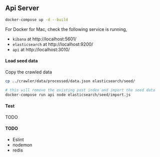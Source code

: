## Api Server
```bash
docker-compose up -d --build
```

For Docker for Mac, check the following service is running,
* `kibana` at http://localhost:5601/
* `elasticsearch` at http://localhost:9200/
* `api` at http://localhost:3010/

#### Load seed data
Copy the crawled data
```bash
cp ../crawler/data/processed/data.json elasticsearch/seed/

# this will remove the existing post index and import the seed data
docker-compose run api node elasticsearch/seed/import.js
```

#### Test
TODO

#### TODO
* Eslint
* nodemon
* redis
